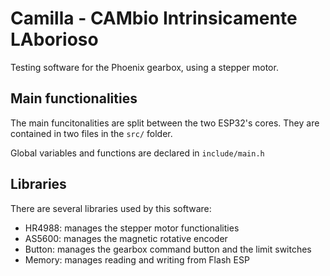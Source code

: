 # Camilla - CAMbio Intrinsicamente LAborioso

Testing software for the Phoenix gearbox, using a stepper motor.

## Main functionalities

The main funcitonalities are split between the two ESP32's cores. They are
contained in two files in the ``src/`` folder.

Global variables and functions are declared in ``include/main.h``

## Libraries

There are several libraries used by this software:
- HR4988: manages the stepper motor functionalities
- AS5600: manages the magnetic rotative encoder
- Button: manages the gearbox command button and the limit switches
- Memory: manages reading and writing from Flash ESP

